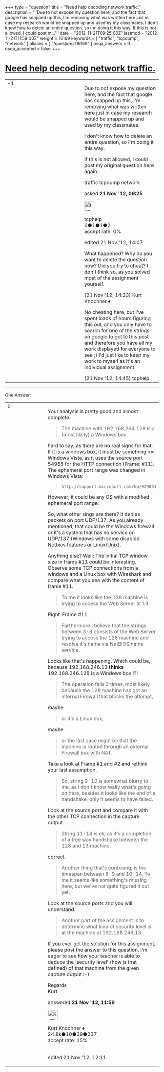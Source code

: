 +++
type = "question"
title = "Need help decoding network traffic."
description = '''Due to not expose my question here, and the fact that google has snapped up this, I&#x27;m removing what was written here just in case my research would be snapped up and used by my classmates. I don&#x27;t know how to delete an entire question, so I&#x27;m doing it this way. If this is not allowed, I could post m...'''
date = "2012-11-21T09:25:00Z"
lastmod = "2012-11-21T11:59:00Z"
weight = 16169
keywords = [ "traffic", "tcpdump", "network" ]
aliases = [ "/questions/16169" ]
osqa_answers = 0
osqa_accepted = false
+++

<div class="headNormal">

# [Need help decoding network traffic.](/questions/16169/need-help-decoding-network-traffic)

</div>

<div id="main-body">

<div id="askform">

<table id="question-table" style="width:100%;"><colgroup><col style="width: 50%" /><col style="width: 50%" /></colgroup><tbody><tr class="odd"><td style="width: 30px; vertical-align: top"><div class="vote-buttons"><div id="post-16169-score" class="post-score" title="current number of votes">-1</div><div id="favorite-count" class="favorite-count"></div></div></td><td><div id="item-right"><div class="question-body"><p>Due to not expose my question here, and the fact that google has snapped up this, I'm removing what was written here just in case my research would be snapped up and used by my classmates.</p><p>I don't know how to delete an entire question, so I'm doing it this way.</p><p>If this is not allowed, I could post my original question here again.</p></div><div id="question-tags" class="tags-container tags">traffic tcpdump network</div><div id="question-controls" class="post-controls"></div><div class="post-update-info-container"><div class="post-update-info post-update-info-user"><p>asked <strong>21 Nov '12, 09:25</strong></p><img src="https://secure.gravatar.com/avatar/f43a1284c6784bcfcc178e6100f9b919?s=32&amp;d=identicon&amp;r=g" class="gravatar" width="32" height="32" alt="tcphelp&#39;s gravatar image" /><p>tcphelp<br />
<span class="score" title="0 reputation points">0</span><span title="1 badges"><span class="badge1">●</span><span class="badgecount">1</span></span><span title="1 badges"><span class="silver">●</span><span class="badgecount">1</span></span><span title="2 badges"><span class="bronze">●</span><span class="badgecount">2</span></span><br />
<span class="accept_rate" title="Rate of the user&#39;s accepted answers">accept rate:</span> <span title="tcphelp has no accepted answers">0%</span></p></div><div class="post-update-info post-update-info-edited"><p>edited 21 Nov '12, 14:07</p></div></div><div id="comments-container-16169" class="comments-container"><span id="16181"></span><div id="comment-16181" class="comment"><div id="post-16181-score" class="comment-score"></div><div class="comment-text"><p>What happened? Why do you want to delete the question now? Did you try to cheat? I don't think so, as you solved most of the assignment yourself.</p></div><div id="comment-16181-info" class="comment-info"><span class="comment-age">(21 Nov '12, 14:33)</span> Kurt Knochner ♦</div></div><span id="16182"></span><div id="comment-16182" class="comment"><div id="post-16182-score" class="comment-score"></div><div class="comment-text"><p>No cheating here, but I've spent loads of hours figuring this out, and you only have to search for one of the strings on google to get to this post and therefore you have all my work displayed for everyone to see ;) I'd just like to keep my work to myself as it's an individual assignment.</p></div><div id="comment-16182-info" class="comment-info"><span class="comment-age">(21 Nov '12, 14:45)</span> tcphelp</div></div></div><div id="comment-tools-16169" class="comment-tools"></div><div class="clear"></div><div id="comment-16169-form-container" class="comment-form-container"></div><div class="clear"></div></div></td></tr></tbody></table>

------------------------------------------------------------------------

<div class="tabBar">

<span id="sort-top"></span>

<div class="headQuestions">

One Answer:

</div>

</div>

<span id="16175"></span>

<div id="answer-container-16175" class="answer">

<table style="width:100%;"><colgroup><col style="width: 50%" /><col style="width: 50%" /></colgroup><tbody><tr class="odd"><td style="width: 30px; vertical-align: top"><div class="vote-buttons"><div id="post-16175-score" class="post-score" title="current number of votes">0</div></div></td><td><div class="item-right"><div class="answer-body"><p>Your analysis is pretty good and almost complete.</p><blockquote><p>The machine with 192.168.264.128 is a (most likely) a Windows box</p></blockquote><p>hard to say, as there are no real signs for that. If it is a windows box, it must be something &gt;= Windows Vista, as it uses the source port 54955 for the HTTP connection (Frame: #11). The ephemeral port range was changed in Windows Vista:</p><blockquote><p><code>http://support.microsoft.com/kb/929851</code><br />
</p></blockquote><p>However, it could be any OS with a modified ephemeral port range.</p><p>So, what other sings are there? It denies packets on port UDP/137. As you already mentioned, that could be the Windows firewall or it's a system that has no service on UDP/137 (Windows with some disabled Netbios features or Linux/Unix).</p><p>Anything else? Well: The initial TCP window size in frame #11 could be interesting. Observe some TCP connections from a windows and a Linux box with Wireshark and compare what you see with the content of frame #11.</p><blockquote><p>To me it looks like the 128 machine is trying to access the Web Server at 13,</p></blockquote><p>Right. Frame #11.</p><blockquote><p>Furthermore I believe that the strings between 3-8 consists of the Web Server trying to access the 128 machine and resolve it's name via NetBIOS name service.</p></blockquote><p>Looks like that's happening. Which could be, because 192.168.246.13 <strong>thinks</strong> 192.168.246.128 is a Windows box !?!</p><blockquote><p>The operation fails 3 times, most likely because the 128 machine has got an internal Firewall that blocks the attempt,</p></blockquote><p>maybe</p><blockquote><p>or it's a Linux box,</p></blockquote><p>maybe</p><blockquote><p>or the last case might be that the machine is routed through an external Firewall box with NAT.</p></blockquote><p>Take a look at Frame #1 and #2 and rethink your last assumption.</p><blockquote><p>So, string 9-10 is somewhat blurry to me, as I don't know really what's going on here, besides it looks like the end of a handshake, only it seems to have failed.</p></blockquote><p>Look at the source port and compare it with the other TCP connection in the capture output.</p><blockquote><p>String 11-14 is ok, as it's a completion of a tree way handshake between the 128 and 13 machine.</p></blockquote><p>correct.</p><blockquote><p>Another thing that's confusing, is the timespan between 8-9 and 10-14. To me it seems like something's missing here, but we've not quite figured it out yet.</p></blockquote><p>Look at the source ports and you will understand.</p><blockquote><p>Another part of the assignment is to determine what kind of security level is at the machine at 192.168.246.13.</p></blockquote><p>If you ever get the solution for this assignment, please post the answer to this question. I'm eager to see how your teacher is able to deduce the 'security level' (how is that defined) of that machine from the given capture output :-)</p><p>Regards<br />
Kurt</p></div><div class="answer-controls post-controls"></div><div class="post-update-info-container"><div class="post-update-info post-update-info-user"><p>answered <strong>21 Nov '12, 11:59</strong></p><img src="https://secure.gravatar.com/avatar/23b7bf5b13bc2c98b2e8aa9869ca5d75?s=32&amp;d=identicon&amp;r=g" class="gravatar" width="32" height="32" alt="Kurt%20Knochner&#39;s gravatar image" /><p>Kurt Knochner ♦<br />
<span class="score" title="24767 reputation points"><span>24.8k</span></span><span title="10 badges"><span class="badge1">●</span><span class="badgecount">10</span></span><span title="39 badges"><span class="silver">●</span><span class="badgecount">39</span></span><span title="237 badges"><span class="bronze">●</span><span class="badgecount">237</span></span><br />
<span class="accept_rate" title="Rate of the user&#39;s accepted answers">accept rate:</span> <span title="Kurt Knochner has 344 accepted answers">15%</span> </br></br></p></div><div class="post-update-info post-update-info-edited"><p>edited 21 Nov '12, 12:11</p></div></div><div id="comments-container-16175" class="comments-container"></div><div id="comment-tools-16175" class="comment-tools"></div><div class="clear"></div><div id="comment-16175-form-container" class="comment-form-container"></div><div class="clear"></div></div></td></tr></tbody></table>

</div>

<div class="paginator-container-left">

</div>

</div>

</div>

